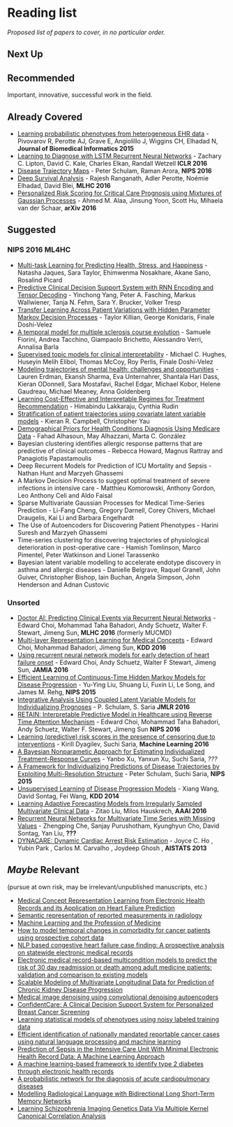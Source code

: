 # Reading list

_Proposed list of papers to cover, in no particular order._

## Next Up

## Recommended

Important, innovative, successful work in the field.

## Already Covered

- [Learning probabilistic phenotypes from heterogeneous EHR data](http://www.ncbi.nlm.nih.gov/pubmed/26464024) - Pivovarov R, Perotte AJ, Grave E, Angiolillo J, Wiggins CH, Elhadad N, **Journal of Biomedical Informatics 2015**
- [Learning to Diagnose with LSTM Recurrent Neural Networks](https://arxiv.org/abs/1511.03677) - Zachary C. Lipton, David C. Kale, Charles Elkan, Randall Wetzell **ICLR 2016**
- [Disease Trajectory Maps](https://arxiv.org/abs/1606.09184) - Peter Schulam, Raman Arora, **NIPS 2016**
- [Deep Survival Analysis](https://arxiv.org/abs/1608.02158) - Rajesh Ranganath, Adler Perotte, Noémie Elhadad, David Blei, **MLHC 2016**
- [Personalized Risk Scoring for Critical Care Prognosis using Mixtures of Gaussian Processes](https://arxiv.org/abs/1610.08853) - Ahmed M. Alaa, Jinsung Yoon, Scott Hu, Mihaela van der Schaar, **arXiv 2016**

## Suggested

### NIPS 2016 ML4HC
- [Multi-task Learning for Predicting Health, Stress, and Happiness](http://affect.media.mit.edu/pdfs/16.Jaques-Taylor-et-al-PredictingHealthStressHappiness.pdf) - Natasha Jaques, Sara Taylor, Ehimwenma Nosakhare, Akane Sano, Rosalind Picard
- [Predictive Clinical Decision Support System with RNN Encoding and Tensor Decoding](https://arxiv.org/abs/1612.00611) - Yinchong Yang, Peter A. Fasching, Markus Wallwiener, Tanja N. Fehm, Sara Y. Brucker, Volker Tresp
- [Transfer Learning Across Patient Variations with Hidden Parameter Markov Decision Processes](https://arxiv.org/abs/1612.00475) - Taylor Killian, George Konidaris, Finale Doshi-Velez
- [A temporal model for multiple sclerosis course evolution](https://arxiv.org/abs/1612.00615) - Samuele Fiorini, Andrea Tacchino, Giampaolo Brichetto, Alessandro Verri, Annalisa Barla
- [Supervised topic models for clinical interpretability](https://arxiv.org/abs/1612.01678) - Michael C. Hughes, Huseyin Melih Elibol, Thomas McCoy, Roy Perlis, Finale Doshi-Velez
- [Modeling trajectories of mental health: challenges and opportunities](https://arxiv.org/abs/1612.01055) - Lauren Erdman, Ekansh Sharma, Eva Unternahrer, Shantala Hari Dass, Kieran ODonnell, Sara Mostafavi, Rachel Edgar, Michael Kobor, Helene Gaudreau, Michael Meaney, Anna Goldenberg
- [Learning Cost-Effective and Interpretable Regimes for Treatment Recommendation](https://arxiv.org/abs/1611.07663) - Himabindu Lakkaraju, Cynthia Rudin
- [Stratification of patient trajectories using covariate latent variable models](https://arxiv.org/abs/1610.08735) - Kieran R. Campbell, Christopher Yau
- [Demographical Priors for Health Conditions Diagnosis Using Medicare Data](https://arxiv.org/abs/1612.02460) - Fahad Alhasoun, May Alhazzani, Marta C. González
- Bayesian clustering identifies allergic response patterns that are predictive of clinical outcomes - Rebecca Howard, Magnus Rattray and Panagiotis Papastamoulis
- Deep Recurrent Models for Prediction of ICU Mortality and Sepsis - Nathan Hunt and Marzyeh Ghassemi
- A Markov Decision Process to suggest optimal treatment of severe infections in intensive care - Matthieu Komorowski, Anthony Gordon, Leo Anthony Celi and Aldo Faisal
- Sparse Multivariate Gaussian Processes for Medical Time-Series Prediction - Li-Fang Cheng, Gregory Darnell, Corey Chivers, Michael Draugelis, Kai Li and Barbara Engelhardt
- The Use of Autoencoders for Discovering Patient Phenotypes - Harini Suresh and Marzyeh Ghassemi
- Time-series clustering for discovering trajectories of physiological deterioration in post-operative care - Hamish Tomlinson, Marco Pimentel, Peter Watkinson and Lionel Tarassenko
- Bayesian latent variable modelling to accelerate endotype discovery in asthma and allergic diseases - Danielle Belgrave, Raquel Granell, John Guiver, Christopher Bishop, Iain Buchan, Angela Simpson, John Henderson and Adnan Custovic

### Unsorted
- [Doctor AI: Predicting Clinical Events via Recurrent Neural Networks](https://arxiv.org/abs/1511.05942) - Edward Choi, Mohammad Taha Bahadori, Andy Schuetz, Walter F. Stewart, Jimeng Sun, **MLHC 2016** (formerly MUCMD)
- [Multi-layer Representation Learning for Medical Concepts](http://www.kdd.org/kdd2016/subtopic/view/multi-layer-representation-learning-for-medical-concepts) - Edward Choi, Mohammad Bahadori, Jimeng Sun, **KDD 2016**
- [Using recurrent neural network models for early detection of heart failure onset](http://jamia.oxfordjournals.org/content/early/2016/08/13/jamia.ocw112.full) - Edward Choi, Andy Schuetz, Walter F Stewart, Jimeng Sun, **JAMIA 2016**
- [Efficient Learning of Continuous-Time Hidden Markov Models for Disease Progression](https://www.ncbi.nlm.nih.gov/pmc/articles/PMC4804157/) - Yu-Ying Liu, Shuang Li, Fuxin Li, Le Song, and James M. Rehg, **NIPS 2015**
- [Integrative Analysis Using Coupled Latent Variable Models for Individualizing Prognoses](https://dl.dropboxusercontent.com/u/20167181/Schulam%2BSaria.CLTM.pdf) - P. Schulam, S. Saria **JMLR 2016**
- [ RETAIN: Interpretable Predictive Model in Healthcare using Reverse Time Attention Mechanism](http://arxiv.org/abs/1608.05745) - Edward Choi, Mohammad Taha Bahadori, Andy Schuetz, Walter F. Stewart, Jimeng Sun **NIPS 2016**
- [Learning (predictive) risk scores in the presence of censoring due to interventions](http://link.springer.com/article/10.1007/s10994-015-5527-7) - Kirill Dyagilev, Suchi Saria, **Machine Learning 2016**
- [A Bayesian Nonparametic Approach for Estimating Individualized Treatment-Response Curves](https://arxiv.org/pdf/1608.05182v1.pdf) - Yanbo Xu, Yanxun Xu, Suchi Saria, *???*
- [A Framework for Individualizing Predictions of Disease Trajectories by Exploiting Multi-Resolution Structure](https://arxiv.org/abs/1601.04674) - Peter Schulam, Suchi Saria, **NIPS 2015**
- [Unsupervised Learning of Disease Progression Models](http://cs.nyu.edu/~dsontag/papers/WanSonWan_kdd14.pdf) - Xiang Wang, David Sontag, Fei Wang, **KDD 2014**
- [Learning Adaptive Forecasting Models from Irregularly Sampled Multivariate Clinical Data](http://www.zitaoliu.com/download/aaai2016_revision.pdf) - Zitao Liu, Milos Hauskrech, **AAAI 2016**
- [Recurrent Neural Networks for Multivariate Time Series with Missing Values](https://arxiv.org/abs/1606.01865) - Zhengping Che, Sanjay Purushotham, Kyunghyun Cho, David Sontag, Yan Liu, **???**
- [DYNACARE: Dynamic Cardiac Arrest Risk Estimation](http://www.jmlr.org/proceedings/papers/v31/ho13b.pdf) - Joyce C. Ho , Yubin Park , Carlos M. Carvalho , Joydeep Ghosh , **AISTATS 2013**

## _Maybe_ Relevant
(pursue at own risk, may be irrelevant/unpublished manuscripts, etc.)
- [Medical Concept Representation Learning from Electronic Health Records and its Application on Heart Failure Prediction](https://arxiv.org/abs/1602.03686)
- [Semantic representation of reported measurements in radiology](http://bmcmedinformdecismak.biomedcentral.com/articles/10.1186/s12911-016-0248-9)
- [Machine Learning and the Profession of Medicine](http://jamanetwork.com/journals/jama/fullarticle/2488315)
- [How to model temporal changes in comorbidity for cancer patients using prospective cohort data](http://bmcmedinformdecismak.biomedcentral.com/articles/10.1186/s12911-015-0217-8)
- [NLP based congestive heart failure case finding: A prospective analysis on statewide electronic medical records](http://www.ijmijournal.com/article/S1386-5056(15)30013-7/abstract?rss=yes)
- [Electronic medical record-based multicondition models to predict the risk of 30 day readmission or death among adult medicine patients: validation and comparison to existing models](http://bmcmedinformdecismak.biomedcentral.com/articles/10.1186/s12911-015-0162-6)
- [Scalable Modeling of Multivariate Longitudinal Data for Prediction of Chronic Kidney Disease Progression](https://arxiv.org/abs/1608.04615)
- [Medical image denoising using convolutional denoising autoencoders](https://arxiv.org/abs/1608.04667)
- [ConfidentCare: A Clinical Decision Support System for Personalized Breast Cancer Screening](https://arxiv.org/abs/1602.00374)
- [Learning statistical models of phenotypes using noisy labeled training data](http://jamia.oxfordjournals.org/content/23/6/1166)
- [Efficient identification of nationally mandated reportable cancer cases using natural language processing and machine learning](http://jamia.oxfordjournals.org/content/23/6/1077?rss=1)
- [Prediction of Sepsis in the Intensive Care Unit With Minimal Electronic Health Record Data: A Machine Learning Approach](http://medinform.jmir.org/2016/3/e28/)
- [A machine learning-based framework to identify type 2 diabetes through electronic health records](http://www.ijmijournal.com/article/S1386-5056(16)30215-5/fulltext?rss=yes)
- [A probabilistic network for the diagnosis of acute cardiopulmonary diseases](https://arxiv.org/abs/1609.06864)
- [Modelling Radiological Language with Bidirectional Long Short-Term Memory Networks](https://arxiv.org/abs/1609.08409)
- [Learning Schizophrenia Imaging Genetics Data Via Multiple Kernel Canonical Correlation Analysis](https://arxiv.org/abs/1609.04699)
